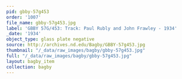```yaml
---
pid: gbby-57g453
order: '1007'
file_name: gbby-57g453.jpg
label: 'GBBY 57G/453: Track: Paul Rubly and John Frawley - 1934'
_date: '1934'
object_type: glass plate negative
source: http://archives.nd.edu/Bagby/GBBY-57g453.jpg
thumbnail: "/_data/raw_images/bagby/gbby-57g453.jpg"
full: "/_data/raw_images/bagby/gbby-57g453.jpg"
layout: bagby_item
collection: bagby
---
```

